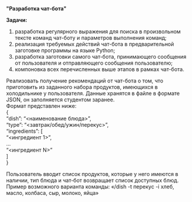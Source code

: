 
**"Разработка чат-бота"**  

**Задачи:**  
1. разработка регулярного выражения для поиска в произвольном тексте команд
чат-боту и параметров выполнения команд;
2. реализация требуемых действий чат-бота в предварительной заготовке
программы на языке Python;
3. разработка заготовки самого чат-бота, принимающего сообщения от
пользователя и отправляющего сообщения пользователю;
4. компоновка всех перечисленных выше этапов в рамках чат-бота.  

Реализовать получение рекомендаций от чат-бота о том, что приготовить из
заданного набора продуктов, имеющихся в холодильнике у пользователя.
Данные хранятся в файле в формате JSON, он заполняется студентом заранее.  
Формат представлен ниже:  
{  
“dish”: “<наименование блюда>”,  
“type”: “<завтрак/обед/ужин/перекус>”,  
“ingredients”: [  
“<ингредиент 1>”,  
…  
“<ингредиент N>”  
]  
}  

Пользователь вводит список продуктов, которые у него имеются в наличии,
тип блюда и чат-бот возвращает список доступных блюд. Пример возможного
варианта команды: «/dish -t перекус -i хлеб, масло, колбаса, сыр, молоко, яйца»  
